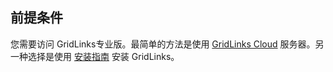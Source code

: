 ## 前提条件

您需要访问  GridLinks专业版。最简单的方法是使用 [GridLinks Cloud](https://cloud.codingas.com/signup) 服务器。另一种选择是使用 [安装指南](/docs/user-guide/install/pe/installation-options/) 安装 GridLinks。